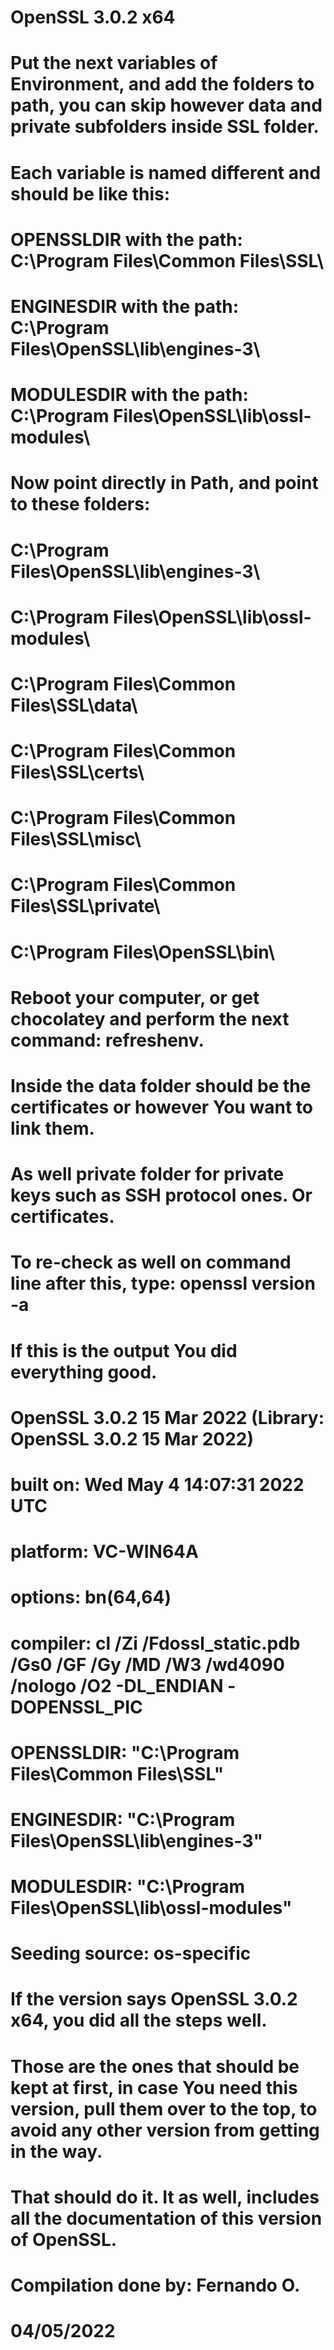 # OpenSSL 3.0.2 x64

# Put the next variables of Environment, and add the folders to path, you can skip however data and private subfolders inside SSL folder.

# Each variable is named different and should be like this:

# OPENSSLDIR with the path: C:\Program Files\Common Files\SSL\
# ENGINESDIR with the path: C:\Program Files\OpenSSL\lib\engines-3\
# MODULESDIR with the path: C:\Program Files\OpenSSL\lib\ossl-modules\

# Now point directly in Path, and point to these folders:

# C:\Program Files\OpenSSL\lib\engines-3\
# C:\Program Files\OpenSSL\lib\ossl-modules\
# C:\Program Files\Common Files\SSL\data\
# C:\Program Files\Common Files\SSL\certs\
# C:\Program Files\Common Files\SSL\misc\
# C:\Program Files\Common Files\SSL\private\
# C:\Program Files\OpenSSL\bin\

# Reboot your computer, or get chocolatey and perform the next command: refreshenv.
# Inside the data folder should be the certificates or however You want to link them.
# As well private folder for private keys such as SSH protocol ones. Or certificates.
# To re-check as well on command line after this, type: openssl version -a

# If this is the output You did everything good.
 
# OpenSSL 3.0.2 15 Mar 2022 (Library: OpenSSL 3.0.2 15 Mar 2022)
# built on: Wed May 4 14:07:31 2022 UTC
# platform: VC-WIN64A
# options: bn(64,64)
# compiler: cl /Zi /Fdossl_static.pdb /Gs0 /GF /Gy /MD /W3 /wd4090 /nologo /O2 -DL_ENDIAN -DOPENSSL_PIC
# OPENSSLDIR: "C:\Program Files\Common Files\SSL"
# ENGINESDIR: "C:\Program Files\OpenSSL\lib\engines-3"
# MODULESDIR: "C:\Program Files\OpenSSL\lib\ossl-modules"
# Seeding source: os-specific

# If the version says OpenSSL 3.0.2 x64, you did all the steps well.
# Those are the ones that should be kept at first, in case You need this version, pull them over to the top, to avoid any other version from getting in the way.
# That should do it. It as well, includes all the documentation of this version of OpenSSL.

# Compilation done by: Fernando O.
# 04/05/2022
